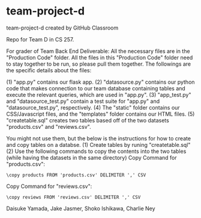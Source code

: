 # team-project-d
team-project-d created by GitHub Classroom

Repo for Team D in CS 257. 

For grader of Team Back End Deliverable:
All the necessary files are in the "Production Code" folder. All the files
in this "Production Code" folder need to stay together to be run, so please pull
them together. The followings are the specific details about the files:

(1) "app.py" contains our flask app. 
(2) "datasource.py" contains our python code that makes connection to our team database containing
tables and execute the relevant queries, which are used in "app.py".
(3) "app_test.py" and "datasource_test.py" contain a test suite for "app.py" and "datasource_test.py", respectively.
(4) The "static" folder contains our CSS/Javascript files, and the "templates" folder contains our HTML files.
(5) "createtable.sql" creates two tables based off of the two datasets "products.csv" and "reviews.csv".

You might not use them, but the below is the instructions for how to create and copy tables on a databse.
(1) Create tables by runing "createtable.sql" 
(2) Use the following commands to copy the contents into the two tables (while having the datasets in the same directory)
Copy Command for "products.csv": 
```
\copy products FROM 'products.csv' DELIMITER ',' CSV
```
Copy Command for "reviews.csv": 
```
\copy reviews FROM 'reviews.csv' DELIMITER ',' CSV
```

Daisuke Yamada, Jake Jasmer, Shoko Ishikawa, Charlie Ney

